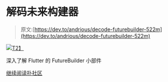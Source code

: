 # 解码未来构建器

> 原文:[https://dev.to/andrious/decode-futurebuilder-522m](https://dev.to/andrious/decode-futurebuilder-522m)

[![](../Images/ffcb14558aaeeed1e1ca6d6e8815b6ab.png)T2】](https://medium.com/flutter-community/decode-futurebuilder-bc1a5e6507d4?source=rss-64fbd8c9e171------2)

深入了解 Flutter 的 FutureBuilder 小部件

[继续阅读扑社区](https://medium.com/flutter-community/decode-futurebuilder-bc1a5e6507d4?source=rss-64fbd8c9e171------2)